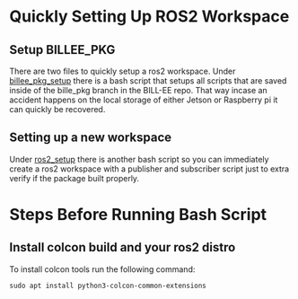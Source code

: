 # Quickly Setting Up ROS2 Workspace

## Setup BILLEE_PKG
There are two files to quickly setup a ros2 workspace. Under [billee_pkg_setup](billee_pkg_setup) there is a bash script that setups all scripts that are saved inside of the bille_pkg branch in the BILL-EE repo. That way incase an accident happens on the local storage of either Jetson or Raspberry pi it can quickly be recovered.

## Setting up a new workspace
Under [ros2_setup](ros2_setup) there is another bash script so you can immediately create a ros2 workspace with a publisher and subscriber script just to extra verify if the package built properly.

# Steps Before Running Bash Script
## Install colcon build and your ros2 distro
To install colcon tools run the following command:
```
sudo apt install python3-colcon-common-extensions
```

